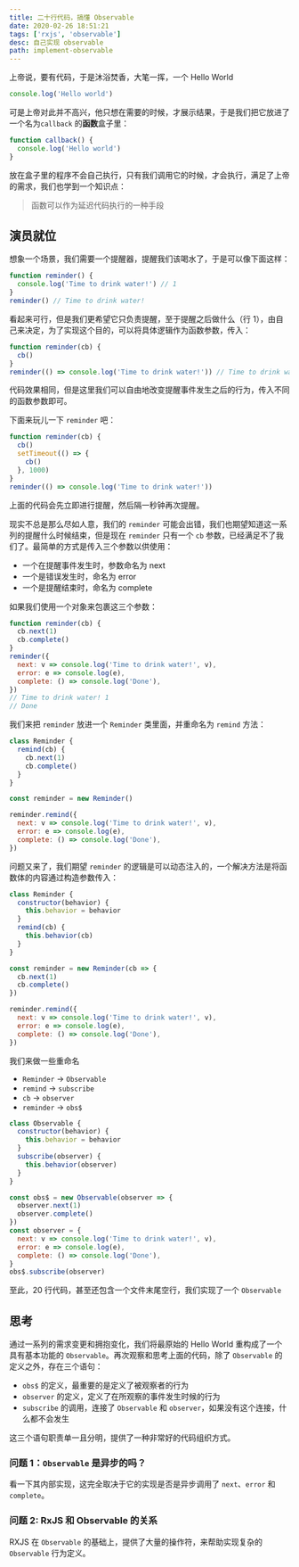 ```yaml
---
title: 二十行代码，搞懂 Observable
date: 2020-02-26 18:51:21
tags: ['rxjs', 'observable']
desc: 自己实现 observable
path: implement-observable
---
```


上帝说，要有代码，于是沐浴焚香，大笔一挥，一个 Hello World

```js
console.log('Hello world')
```

可是上帝对此并不高兴，他只想在需要的时候，才展示结果，于是我们把它放进了一个名为`callback` 的**函数**盒子里：

```js
function callback() {
  console.log('Hello world')
}
```

放在盒子里的程序不会自己执行，只有我们调用它的时候，才会执行，满足了上帝的需求，我们也学到一个知识点：

> 函数可以作为延迟代码执行的一种手段

## 演员就位

想象一个场景，我们需要一个提醒器，提醒我们该喝水了，于是可以像下面这样：

```js
function reminder() {
  console.log('Time to drink water!') // 1
}
reminder() // Time to drink water!
```

看起来可行，但是我们更希望它只负责提醒，至于提醒之后做什么（行 1），由自己来决定，为了实现这个目的，可以将具体逻辑作为函数参数，传入：

```js
function reminder(cb) {
  cb()
}
reminder(() => console.log('Time to drink water!')) // Time to drink water!
```

代码效果相同，但是这里我们可以自由地改变提醒事件发生之后的行为，传入不同的函数参数即可。

下面来玩儿一下 `reminder` 吧：

```js
function reminder(cb) {
  cb()
  setTimeout(() => {
    cb()
  }, 1000)
}
reminder(() => console.log('Time to drink water!'))
```

上面的代码会先立即进行提醒，然后隔一秒钟再次提醒。

现实不总是那么尽如人意，我们的 `reminder` 可能会出错，我们也期望知道这一系列的提醒什么时候结束，但是现在 `reminder` 只有一个 `cb` 参数，已经满足不了我们了。最简单的方式是传入三个参数以供使用：

- 一个在提醒事件发生时，参数命名为 next
- 一个是错误发生时，命名为 error
- 一个是提醒结束时，命名为 complete

如果我们使用一个对象来包裹这三个参数：

```js
function reminder(cb) {
  cb.next(1)
  cb.complete()
}
reminder({
  next: v => console.log('Time to drink water!', v),
  error: e => console.log(e),
  complete: () => console.log('Done'),
})
// Time to drink water! 1
// Done
```

我们来把 `reminder` 放进一个 `Reminder` 类里面，并重命名为 `remind` 方法：

```js
class Reminder {
  remind(cb) {
    cb.next(1)
    cb.complete()
  }
}

const reminder = new Reminder()

reminder.remind({
  next: v => console.log('Time to drink water!', v),
  error: e => console.log(e),
  complete: () => console.log('Done'),
})
```

问题又来了，我们期望 `reminder` 的逻辑是可以动态注入的，一个解决方法是将函数体的内容通过构造参数传入：

```js
class Reminder {
  constructor(behavior) {
    this.behavior = behavior
  }
  remind(cb) {
    this.behavior(cb)
  }
}

const reminder = new Reminder(cb => {
  cb.next(1)
  cb.complete()
})

reminder.remind({
  next: v => console.log('Time to drink water!', v),
  error: e => console.log(e),
  complete: () => console.log('Done'),
})
```

我们来做一些重命名

- `Reminder` → `Observable`
- `remind` → `subscribe`
- `cb` → `observer`
- `reminder` → `obs$`

```js
class Observable {
  constructor(behavior) {
    this.behavior = behavior
  }
  subscribe(observer) {
    this.behavior(observer)
  }
}

const obs$ = new Observable(observer => {
  observer.next(1)
  observer.complete()
})
const observer = {
  next: v => console.log('Time to drink water!', v),
  error: e => console.log(e),
  complete: () => console.log('Done'),
}
obs$.subscribe(observer)
```

至此，20 行代码，甚至还包含一个文件末尾空行，我们实现了一个 `Observable`

## 思考

通过一系列的需求变更和拥抱变化，我们将最原始的 Hello World 重构成了一个具有基本功能的 `Observable`。再次观察和思考上面的代码，除了 `Observable` 的定义之外，存在三个语句：

- `obs$` 的定义，最重要的是定义了被观察者的行为
- `observer` 的定义，定义了在所观察的事件发生时候的行为
- `subscribe` 的调用，连接了 `Observable` 和 `observer`，如果没有这个连接，什么都不会发生

这三个语句职责单一且分明，提供了一种非常好的代码组织方式。

### 问题 1：`Observable` 是异步的吗？

看一下其内部实现，这完全取决于它的实现是否是异步调用了 `next`、`error` 和 `complete`。

### 问题 2: RxJS 和 Observable 的关系

RXJS 在 `Observable` 的基础上，提供了大量的操作符，来帮助实现复杂的 `Observable` 行为定义。

